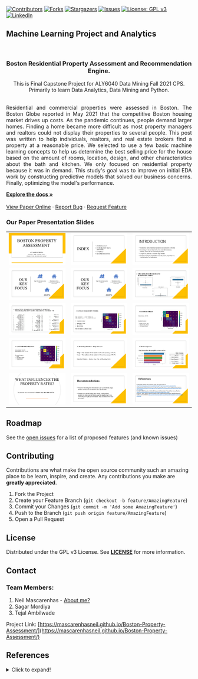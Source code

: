 <!-- PROJECT SHIELDS -->
<!--
*** I'm using markdown "reference style" links for readability.
*** Reference links are enclosed in brackets [ ] instead of parentheses ( ).
*** See the bottom of this document for the declaration of the reference variables
*** for contributors-url, forks-url, etc. This is an optional, concise syntax you may use.
*** https://www.markdownguide.org/basic-syntax/#reference-style-links
-->

[![Contributors][contributors-shield]][contributors-url]
[![Forks][forks-shield]][forks-url]
[![Stargazers][stars-shield]][stars-url]
[![Issues][issues-shield]][issues-url]
[![License: GPL v3](https://img.shields.io/badge/License-GPLv3-blue.svg)][license-url]
[![LinkedIn][linkedin-shield]][linkedin-url]


## Machine Learning Project and Analytics
<!-- PROJECT LOGO -->
<br />
<p align="center">

  <h3 align="center">Boston Residential Property Assessment and Recommendation Engine.</h3>

  <p align="center">
    This is Final Capstone Project for ALY6040 Data Mining Fall 2021 CPS. <br> Primarily to learn Data Analytics, Data Mining and Python.
    <p align="justify"><br />Residential and commercial properties were assessed in Boston. The Boston Globe reported in May 2021 that the competitive Boston housing market drives up costs. As the pandemic continues, people demand larger homes. Finding a home became more difficult as most property managers and realtors could not display their properties to several people. This post was written to help individuals, realtors, and real estate brokers find a property at a reasonable price. We selected to use a few basic machine learning concepts to help us determine the best selling price for the house based on the amount of rooms, location, design, and other characteristics about the bath and kitchen. We only focused on residential property because it was in demand. This study's goal was to improve on initial EDA work by constructing predictive models that solved our business concerns. Finally, optimizing the model's performance.
    <br /></p>
    <a href="https://github.com/mascarenhasneil/Boston-Property-Assessment/blob/main/Readme.md"><strong>Explore the docs »</strong></a>
    <br />
    <br />
    <a href="https://mascarenhasneil.github.io/Boston-Property-Assessment/">View Paper Online</a>
    ·
    <a href="https://github.com/mascarenhasneil/Boston-Property-Assessment/issues">Report Bug</a>
    ·
    <a href="https://github.com/mascarenhasneil/Boston-Property-Assessment/issues">Request Feature</a>
  </p>
</p>

### Our Paper Presentation Slides

||||
|-|-|-|
| ![Slide 1](Presentation%20Slides/Slide1.PNG?raw=true "Slide 1")|![Slide 2](Presentation%20Slides/Slide2.PNG?raw=true "Slide 2")|![Slide 3](Presentation%20Slides/Slide3.PNG?raw=true "Slide 3")|
| ![Slide 4](Presentation%20Slides/Slide4.PNG?raw=true "Slide 4")|![Slide 5](Presentation%20Slides/Slide4.PNG?raw=true "Slide 5")|![Slide 6](Presentation%20Slides/Slide6.PNG?raw=true "Slide 6")|
| ![Slide 7](Presentation%20Slides/Slide7.PNG?raw=true "Slide 7")|![Slide 8](Presentation%20Slides/Slide8.PNG?raw=true "Slide 8")|![Slide 9](Presentation%20Slides/Slide9.PNG?raw=true "Slide 9")|
| ![Slide 10](Presentation%20Slides/Slide10.PNG?raw=true "Slide 10")|![Slide 11](Presentation%20Slides/Slide11.PNG?raw=true "Slide 11")|![Slide 12](Presentation%20Slides/Slide12.PNG?raw=true "Slide 12")|
| ![Slide 13](Presentation%20Slides/Slide13.PNG?raw=true "Slide 13")|![Slide 14](Presentation%20Slides/Slide14.PNG?raw=true "Slide 14")|![Slide 15](Presentation%20Slides/Slide15.PNG?raw=true "Slide 15")|


<!-- ROADMAP -->
## Roadmap

See the [open issues](https://github.com/mascarenhasneil/Boston-Property-Assessment/issues) for a list of proposed features (and known issues)



<!-- CONTRIBUTING -->
## Contributing

Contributions are what make the open source community such an amazing place to be learn, inspire, and create. Any contributions you make are **greatly appreciated**.

1. Fork the Project
2. Create your Feature Branch (`git checkout -b feature/AmazingFeature`)
3. Commit your Changes (`git commit -m 'Add some AmazingFeature'`)
4. Push to the Branch (`git push origin feature/AmazingFeature`)
5. Open a Pull Request



<!-- LICENSE -->
## License

Distributed under the GPL v3 License. See **[LICENSE](https://github.com/mascarenhasneil/Boston-Property-Assessment/blob/main/LICENSE)** for more information.



<!-- CONTACT -->
## Contact

### Team Members:  
1. Neil Mascarenhas - [About me?](https://about.me/neilmascarenhas)
1. Sagar Mordiya
1. Tejal Ambilwade


Project Link: [https://mascarenhasneil.github.io/Boston-Property-Assessment/](https://mascarenhasneil.github.io/Boston-Property-Assessment/)


## References
<details>
  <summary>Click to expand!</summary>
  
  
  1. *40 Techniques Used by Data Scientists. (2020). Data Science Central.*
https://www.datasciencecentral.com/profiles/blogs/40-techniques-used-by-data-scientists
  1. Bhattacharyya, S. (2020, September 28). *Ridge and Lasso Regression: L1 and L2* Regularization. Medium. https://towardsdatascience.com/ridge-and-lasso-regression-acomplete-guide-with-python-scikit-learn-e20e34bcbf0b
  1. Brendel, C. (2021, December 14). *Quickly Compare Multiple Models - Towards Data Science.* Medium. https://towardsdatascience.com/quickly-test-multiple-models-a98477476f0
  1. Brownlee, J. (2021, April 27). *How to Develop a Light Gradient Boosted Machine (LightGBM)* Ensemble. Machine Learning Mastery. https://machinelearningmastery.com/lightgradient-boosted-machine-lightgbm-ensemble/
  1. *ConvergenceWarning: lbfgs failed to converge (status=1): STOP: TOTAL NO. of ITERATIONS*
   REACHED LIMIT. (2020, June 30). Stack Overflow. Retrieved December 5, 2021, from https://stackoverflow.com/questions/62658215/convergencewarning-lbfgs-failed-toconverge-status-1-stop-total-no-of-iter
  1. Duca, A. L. (2021, October 24). *Data Preprocessing with Python Pandas — Part 5 Binning.* Medium. https://towardsdatascience.com/data-preprocessing-with-python-pandas-part-5-binning-c5bd5fd1b950
  1. *How can I determine the optimal binning system for a continuous variable in Python?* (2020, December 8). Cross Validated. Retrieved December 5, 2021, from https://stats.stackexchange.com/questions/499941/how-can-i-determine-the-optimalbinning-system-for-a-continuous-variable-in-pyth
  1. Malik, U. (2021, December 1). *Principal Component Analysis (PCA) in Python with ScikitLearn.* Stack Abuse. Retrieved December 3, 2021, from https://stackabuse.com/implementing-pca-in-python-with-scikit-learn/
  1. Miller, T. W. (2021). *Modeling Techniques In Predictive Analytics With Python And R: A Guide To Data Science* (1st ed.) [E-book]. Pearson Education.
  1. N. (2021, October 29). *Key data science modeling techniques used in data evaluation and analysis.* Selerity. https://seleritysas.com/blog/2021/01/22/key-data-science-modelingtechniques-used-in-data-evaluation-and-analysis/
  1. *sklearn.feature_selection.SequentialFeatureSelector.* (2010). Scikit-Learn. Retrieved December 4, 2021, from https://scikitlearn.org/stable/modules/generated/sklearn.feature_selection.SequentialFeatureSelector.html
  1. *sklearn.linear_model.LogisticRegression.* (n.d.). Scikit-Learn. Retrieved December 4, 2021, from https://scikitlearn.org/stable/modules/generated/sklearn.linear_model.LogisticRegression.html
  1. statsmodels Principal Component Analysis — statsmodels. (n.d.). StatsModel. Retrieved December 4, 2021, from https://www.statsmodels.org/dev/examples/notebooks/generated/pca_fertility_factors.html
  1. *What is the difference between pandas.qcut and pandas.cut?* (2015, May 13). Stack Overflow. Retrieved December 5, 2021, from https://stackoverflow.com/questions/30211923/whatis-the-difference-between-pandas-qcut-and-pandas-cut
  1. Wijaya, C. Y. (2021, October 12). *5 Feature Selection Method from Scikit-Learn you should know.* Medium. Retrieved December 5, 2021, from https://towardsdatascience.com/5-feature-selection-method-from-scikit-learn-you-should-know-ed4d116e4172

  
</details>



<!-- MARKDOWN LINKS & IMAGES -->
<!-- https://www.markdownguide.org/basic-syntax/#reference-style-links 
https://github.com/mascarenhasneil/Boston-Property-Assessment
-->
[contributors-shield]: https://img.shields.io/github/contributors/mascarenhasneil/Boston-Property-Assessment.svg?style=flat-square
[contributors-url]: https://github.com/mascarenhasneil/Boston-Property-Assessment/graphs/contributors
[forks-shield]: https://img.shields.io/github/forks/mascarenhasneil/Boston-Property-Assessment.svg?style=flat-square
[forks-url]: https://github.com/mascarenhasneil/Boston-Property-Assessment/network/members
[stars-shield]: https://img.shields.io/github/stars/mascarenhasneil/Boston-Property-Assessment.svg?style=flat-square
[stars-url]: https://github.com/mascarenhasneil/Boston-Property-Assessment/stargazers
[issues-shield]: https://img.shields.io/github/issues/mascarenhasneil/Boston-Property-Assessment.svg?style=flat-square
[issues-url]: https://github.com/mascarenhasneil/Boston-Property-Assessment/issues
[license-shield]: https://img.shields.io/github/license/mascarenhasneil/Boston-Property-Assessment.svg?style=flat-square
[license-url]: https://github.com/mascarenhasneil/Boston-Property-Assessment/blob/main/LICENSE
[linkedin-shield]: https://img.shields.io/badge/-LinkedIn-black.svg?style=flat-square&logo=linkedin&colorB=555
[linkedin-url]: https://linkedin.com/in/mascarenhasneil
